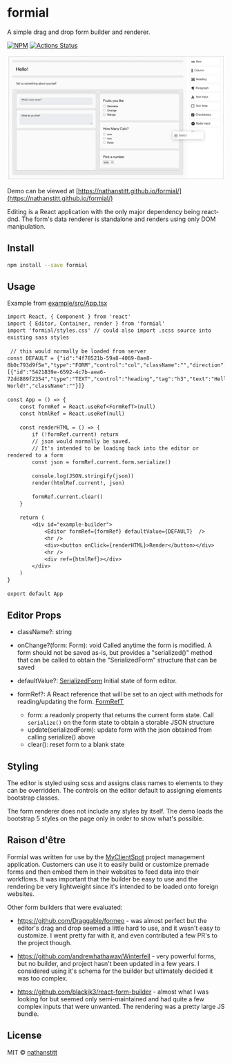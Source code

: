 # formial

A simple drag and drop form builder and renderer.

[![NPM](https://img.shields.io/npm/v/formial.svg)](https://www.npmjs.com/package/formial)
[![Actions Status](https://github.com/nathanstitt/formial/workflows/CI%20checks/badge.svg)](https://github.com/nathanstitt/formial/actions)

![Screenshot](screenshot.png "Screenshot of Editing Interface")

Demo can be viewed at [https://nathanstitt.github.io/formial/](https://nathanstitt.github.io/formial/)

Editing is a React application with the only major dependency being react-dnd.  The form's data
renderer is standalone and renders using only DOM manipulation.


## Install

```bash
npm install --save formial
```

## Usage

Example from [example/src/App.tsx](example/src/App.tsx)

```tsx
import React, { Component } from 'react'
import { Editor, Container, render } from 'formial'
import 'formial/styles.css' // could also import .scss source into existing sass styles

 // this would normally be loaded from server
const DEFAULT = {"id":"4f78521b-59a8-4069-8ae8-8b0c793d9f5e","type":"FORM","control":"col","className":"","direction":"row","children":[{"id":"5421839e-6592-4c7b-aea6-72dd889f2354","type":"TEXT","control":"heading","tag":"h3","text":"Hello World!","className":""}]}

const App = () => {
    const formRef = React.useRef<FormRefT>(null)
    const htmlRef = React.useRef(null)

    const renderHTML = () => {
        if (!formRef.current) return
        // json would normally be saved.
        // It's intended to be loading back into the editor or rendered to a form
        const json = formRef.current.form.serialize()

        console.log(JSON.stringify(json))
        render(htmlRef.current!, json)

        formRef.current.clear()
    }

    return (
        <div id="example-builder">
            <Editor formRef={formRef} defaultValue={DEFAULT}  />
            <hr />
            <div><button onClick={renderHTML}>Render</button></div>
            <hr />
            <div ref={htmlRef}></div>
        </div>
    )
}

export default App

```

## Editor Props

* className?: string

* onChange?(form: Form): void
  Called anytime the form is modified.  A form should not be saved as-is, but provides a "serialized()" method that can be called to obtain the "SerializedForm" structure that can be saved

* defaultValue?: [SerializedForm](src/data.ts#L47)
  Initial state of form editor.

* formRef?: A React reference that will be set to an oject with methods for reading/updating the form. [FormRefT](src/editor.tsx#L34)
  * form: a readonly property that returns the current form state.  Call `serialize()` on the form state to
    obtain a storable JSON structure
  * update(serializedForm): update form with the json obtained from calling serialize() above
  * clear(): reset form to a blank state

## Styling

The editor is styled using scss and assigns class names to elements to they can be overridden. The controls on the editor default to assigning elements bootstrap classes.

The form renderer does not include any styles by itself.  The demo loads the bootstrap 5 styles on the page only in order to show what's possible.

## Raison d'être

Formial was written for use by the [MyClientSpot](https://myclientspot.com/) project management application.  Customers can use it to easily build or customize premade forms and then embed them in their websites to feed data into their workflows.  It was important that the builder be easy to use and the rendering be very lightweight since it's intended to be loaded onto foreign websites.

Other form builders that were evaluated:

* https://github.com/Draggable/formeo - was almost perfect but the editor's drag and drop seemed a little hard to use, and it wasn't easy to customize.  I went pretty far with it, and even contributed a few PR's to the project though.

* https://github.com/andrewhathaway/Winterfell - very powerful forms, but no builder, and project hasn't been updated in a few years.  I considered using it's schema for the builder but ultimately decided it was too complex.

* https://github.com/blackjk3/react-form-builder - almost what I was looking for but seemed only semi-maintained and had quite a few complex inputs that were unwanted.  The rendering was a pretty large JS bundle.

## License

MIT © [nathanstitt](https://github.com/nathanstitt/formial)
